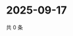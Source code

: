 # 2025-09-17

共 0 条

<!-- BEGIN ZHIHUVIDEO -->
<!-- 最后更新时间 Wed Sep 17 2025 16:14:59 GMT+0800 (China Standard Time) -->

<!-- END ZHIHUVIDEO -->
